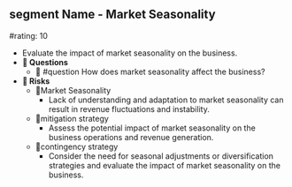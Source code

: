 ## segment Name - Market Seasonality
#rating: 10
- Evaluate the impact of market seasonality on the business.
- **💭 Questions**
  - 💭 #question How does market seasonality affect the business?
- **🚨 Risks**
  - 🚨Market Seasonality
    - Lack of understanding and adaptation to market seasonality can result in revenue fluctuations and instability.
  - 🚨mitigation strategy
    - Assess the potential impact of market seasonality on the business operations and revenue generation.
  - 🚨contingency strategy
    - Consider the need for seasonal adjustments or diversification strategies and evaluate the impact of market seasonality on the business.



